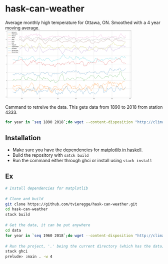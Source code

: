 # hask-can-weather
Average monthly high temperature for Ottawa, ON. Smoothed with a 4 year moving average.
<img src="Figure_1_cropped.png?raw=true" width="80%">

Cammand to retreive the data. This gets data from 1890 to 2018 from station 4333.
```bash
for year in `seq 1890 2018`;do wget --content-disposition "http://climate.weather.gc.ca/climate_data/bulk_data_e.html?format=csv&stationID=4333&Year=${year}&Day=14&timeframe=2&submit= Download+Data" ;done
```

## Installation

* Make sure you have the dependencies for [matplotlib in haskell](http://hackage.haskell.org/package/matplotlib).
* Build the repository with `satck build`
* Run the command either through ghci or install using `stack install`

## Ex
```bash
# Install dependencies for matplotlib

# Clone and build
git clone https://github.com/tvieregge/hask-can-weather.git
cd hask-can-weather
stack build

# Get the data, it can be put anywhere
cd data
for year in `seq 1960 2018`;do wget --content-disposition "http://climate.weather.gc.ca/climate_data/bulk_data_e.html?format=csv&stationID=4333&Year=${year}&Day=14&timeframe=2&submit= Download+Data" ;done

# Run the project, '.' being the current directory (which has the data) and 4 being the size of the window for smothing
stack ghci
prelude> :main . -w 4
```

